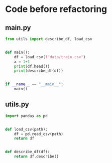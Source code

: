 # Code before refactoring

## main.py

```python
from utils import describe_df, load_csv


def main():
    df = load_csv(f"data/train.csv")
    x = 1+1
    print(df.head())
    print(describe_df(df))


if __name__ == "__main__":
    main()
```

## utils.py
```python
import pandas as pd


def load_csv(path):
    df = pd.read_csv(path)
    return df


def describe_df(df):
    return df.describe()

```